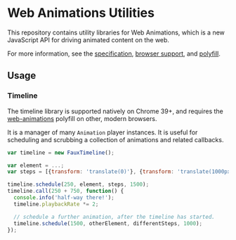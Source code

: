 # Web Animations Utilities

This repository contains utility libraries for Web Animations, which is a new JavaScript API for driving animated content on the web.

For more information, see the [specification](https://w3c.github.io/web-animations/), [browser support](http://caniuse.com/#feat=web-animation), and [polyfill][polyfill].

## Usage



### Timeline

The timeline library is supported natively on Chrome 39+, and requires the [web-animations](https://github.com/web-animations/web-animations-js#web-animationsminjs) polyfill on other, modern browsers.

It is a manager of many `Animation` player instances.
It is useful for scheduling and scrubbing a collection of animations and related callbacks.

```js
var timeline = new FauxTimeline();

var element = ...;
var steps = [{transform: 'translate(0)'}, {transform: 'translate(1000px)'}];

timeline.schedule(250, element, steps, 1500);
timeline.call(250 + 750, function() {
  console.info('half-way there!');
  timeline.playbackRate *= 2;

  // schedule a further animation, after the timeline has started.
  timeline.schedule(1500, otherElement, differentSteps, 1000);
});
```

[polyfill]: https://github.com/web-animations/web-animations-js
